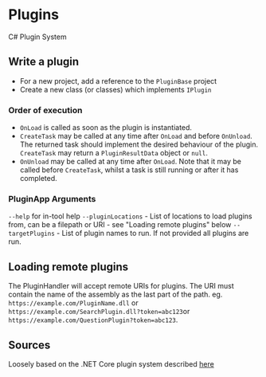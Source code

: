 # Plugins
 C# Plugin System

## Write a plugin

- For a new project, add a reference to the `PluginBase` project
- Create a new class (or classes) which implements `IPlugin`

### Order of execution

- `OnLoad` is called as soon as the plugin is instantiated.
- `CreateTask` may be called at any time after `OnLoad` and before `OnUnload`. The returned task should implement the desired behaviour of the plugin. `CreateTask` may return a `PluginResultData` object or `null`.
- `OnUnload` may be called at any time after `OnLoad`. Note that it may be called before `CreateTask`, whilst a task is still running or after it has completed.

### PluginApp Arguments
`--help` for in-tool help
`--pluginLocations` - List of locations to load plugins from, can be a filepath or URI - see "Loading remote plugins" below
`--targetPlugins` - List of plugin names to run. If not provided all plugins are run.

## Loading remote plugins

The PluginHandler will accept remote URIs for plugins. The URI must contain the name of the assembly as the last part of the path. eg. `https://example.com/PluginName.dll` or `https://example.com/SearchPlugin.dll?token=abc123`or `https://example.com/QuestionPlugin?token=abc123`.

## Sources
Loosely based on the .NET Core plugin system described [here](https://docs.microsoft.com/en-us/dotnet/core/tutorials/creating-app-with-plugin-support)